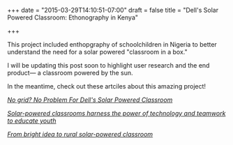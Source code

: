 +++
date = "2015-03-29T14:10:51-07:00"
draft = false
title = "Dell's Solar Powered Classroom: Ethonography in Kenya"

+++

This project included enthopgraphy of schoolchildren in Nigeria to better understand the need for a solar powered "classroom in a box."

I will be updating this post soon to highlight user research and the end product— a classroom powered by the sun. 

In the meantime, check out these artciles about this amazing project! 

<a href="http://www.forbes.com/sites/heatherclancy/2014/07/14/no-grid-no-problem-for-dells-solar-powered-classroom/" target="_blank">*No grid? No Problem For Dell's Solar Powered Classroom*</a> 

<a href="http://http://www.dell.com/learn/us/en/vn/corp-comm/solar-power-youth-learning" target="_blank">*Solar-powered classrooms harness the power of technology and teamwork to educate youth*</a> 

<a href="http://techpageone.dell.com/tech-culture/bright-idea-rural-solar-powered-classroom/" target="_blank">*From bright idea to rural solar-powered classroom*</a> 